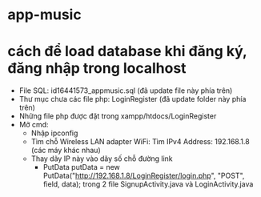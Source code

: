 # app-music

# cách để load database khi đăng ký, đăng nhập trong localhost
- File SQL: id16441573_appmusic.sql (đã update file này phía trên) 
- Thư mục chưa các file php: LoginRegister (đã update folder này phía trên)
- Những file php được đặt trong xampp/htdocs/LoginRegister
- Mở cmd:
  - Nhập ipconfig
  - Tìm chỗ Wireless LAN adapter WiFi: Tìm IPv4 Address: 192.168.1.8 (các máy khác nhau)
  - Thay dãy IP này vào dãy số chỗ đường link 
      - PutData putData = new PutData("http://192.168.1.8/LoginRegister/login.php", "POST", field, data); trong 2 file SignupActivity.java và LoginActivity.java
